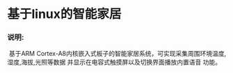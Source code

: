 # 											基于linux的智能家居

### 说明:

​				基于ARM Cortex-A8内核嵌入式板子的智能家居系统，可实现采集周围环境温度,湿度,海拔,光照等数据 并显示在电容式触摸屏以及切换界面播放内置语音				功能。